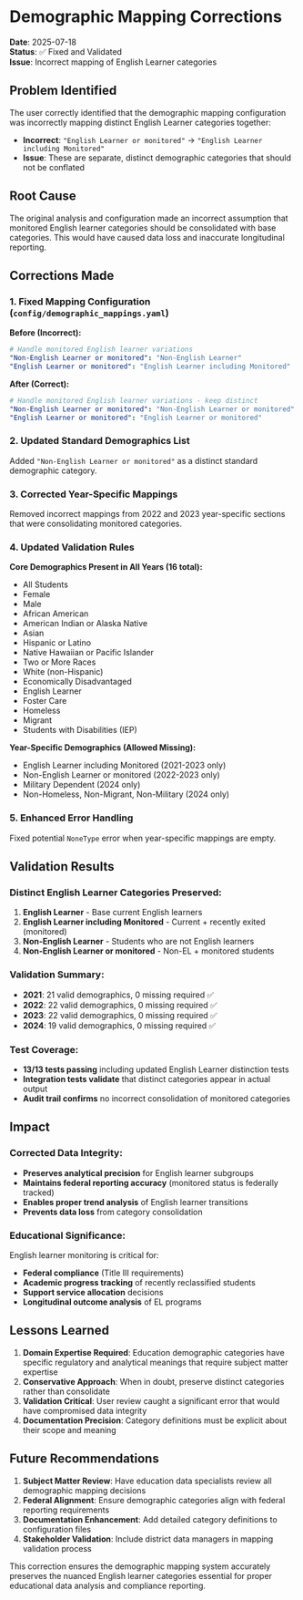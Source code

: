 # Demographic Mapping Corrections

**Date**: 2025-07-18  
**Status**: ✅ Fixed and Validated  
**Issue**: Incorrect mapping of English Learner categories

## Problem Identified

The user correctly identified that the demographic mapping configuration was incorrectly mapping distinct English Learner categories together:

- **Incorrect**: `"English Learner or monitored"` → `"English Learner including Monitored"`
- **Issue**: These are separate, distinct demographic categories that should not be conflated

## Root Cause

The original analysis and configuration made an incorrect assumption that monitored English learner categories should be consolidated with base categories. This would have caused data loss and inaccurate longitudinal reporting.

## Corrections Made

### 1. Fixed Mapping Configuration (`config/demographic_mappings.yaml`)

**Before (Incorrect):**
```yaml
# Handle monitored English learner variations
"Non-English Learner or monitored": "Non-English Learner"
"English Learner or monitored": "English Learner including Monitored"
```

**After (Correct):**
```yaml
# Handle monitored English learner variations - keep distinct
"Non-English Learner or monitored": "Non-English Learner or monitored"
"English Learner or monitored": "English Learner or monitored"
```

### 2. Updated Standard Demographics List

Added `"Non-English Learner or monitored"` as a distinct standard demographic category.

### 3. Corrected Year-Specific Mappings

Removed incorrect mappings from 2022 and 2023 year-specific sections that were consolidating monitored categories.

### 4. Updated Validation Rules

**Core Demographics Present in All Years (16 total):**
- All Students
- Female
- Male
- African American
- American Indian or Alaska Native
- Asian
- Hispanic or Latino
- Native Hawaiian or Pacific Islander
- Two or More Races
- White (non-Hispanic)
- Economically Disadvantaged
- English Learner
- Foster Care
- Homeless
- Migrant
- Students with Disabilities (IEP)

**Year-Specific Demographics (Allowed Missing):**
- English Learner including Monitored (2021-2023 only)
- Non-English Learner or monitored (2022-2023 only)
- Military Dependent (2024 only)
- Non-Homeless, Non-Migrant, Non-Military (2024 only)

### 5. Enhanced Error Handling

Fixed potential `NoneType` error when year-specific mappings are empty.

## Validation Results

### Distinct English Learner Categories Preserved:
1. **English Learner** - Base current English learners
2. **English Learner including Monitored** - Current + recently exited (monitored) 
3. **Non-English Learner** - Students who are not English learners
4. **Non-English Learner or monitored** - Non-EL + monitored students

### Validation Summary:
- **2021**: 21 valid demographics, 0 missing required ✅
- **2022**: 22 valid demographics, 0 missing required ✅  
- **2023**: 22 valid demographics, 0 missing required ✅
- **2024**: 19 valid demographics, 0 missing required ✅

### Test Coverage:
- **13/13 tests passing** including updated English Learner distinction tests
- **Integration tests validate** that distinct categories appear in actual output
- **Audit trail confirms** no incorrect consolidation of monitored categories

## Impact

### Corrected Data Integrity:
- **Preserves analytical precision** for English learner subgroups
- **Maintains federal reporting accuracy** (monitored status is federally tracked)
- **Enables proper trend analysis** of English learner transitions
- **Prevents data loss** from category consolidation

### Educational Significance:
English learner monitoring is critical for:
- **Federal compliance** (Title III requirements)
- **Academic progress tracking** of recently reclassified students
- **Support service allocation** decisions
- **Longitudinal outcome analysis** of EL programs

## Lessons Learned

1. **Domain Expertise Required**: Education demographic categories have specific regulatory and analytical meanings that require subject matter expertise
2. **Conservative Approach**: When in doubt, preserve distinct categories rather than consolidate
3. **Validation Critical**: User review caught a significant error that would have compromised data integrity
4. **Documentation Precision**: Category definitions must be explicit about their scope and meaning

## Future Recommendations

1. **Subject Matter Review**: Have education data specialists review all demographic mapping decisions
2. **Federal Alignment**: Ensure demographic categories align with federal reporting requirements  
3. **Documentation Enhancement**: Add detailed category definitions to configuration files
4. **Stakeholder Validation**: Include district data managers in mapping validation process

This correction ensures the demographic mapping system accurately preserves the nuanced English learner categories essential for proper educational data analysis and compliance reporting.